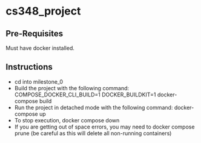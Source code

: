 # cs348_project

## Pre-Requisites ##
Must have docker installed.

## Instructions ##

- cd into milestone_0
- Build the project with the following command: COMPOSE_DOCKER_CLI_BUILD=1 DOCKER_BUILDKIT=1 docker-compose build
- Run the project in detached mode with the following command: docker-compose up
- To stop execution, docker compose down
- If you are getting out of space errors, you may need to docker compose prune (be careful as this will delete all non-running containers)
